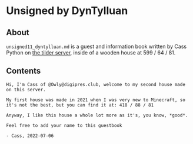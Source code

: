 # Unsigned by DynTylluan

## About
`unsigned11_dyntylluan.md` is a guest and information book written by Cass Python on [the tilder server](https://mc.tildeverse.org), inside of a wooden house at 599 / 64 / 81.

## Contents
```
Hi, I'm Cass of @Owly@digipres.club, welcome to my second house made on this server.

My first house was made in 2021 when I was very new to Minecraft, so it's not the best, but you can find it at: 418 / 88 / 81

Anyway, I like this house a whole lot more as it's, you know, *good*.

Feel free to add your name to this guestbook

- Cass, 2022-07-06
```